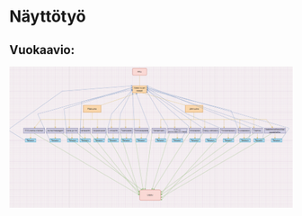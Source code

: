 <h1>Näyttötyö</h1>
<p></p>
<h2></h2>
<p></p>
<h2>Vuokaavio:</h2>
<img src="reseptikirja_vuokaavio.PNG">
